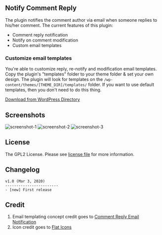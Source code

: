 Notify Comment Reply
---------------
The plugin notifies the comment author via email when someone replies to his/her comment. The current features of this plugin:

* Comment reply notification
* Notify on comment modification
* Custom email templates

### Customize email templates

You're able to customize reply, re-notify and modification email templates. Copy the plugin's "templates" folder to your theme folder & set your own design. The plugin will look for templates on the ```/wp-content/themes/[THEME_DIR]/templates/``` folder. If you want to use default templates, then you don't need to do this thing.

[Download from WordPress Directory](https://wordpress.org/plugins/notify-comment-reply/)

Screenshots
----------------------
![screenshot-1](https://user-images.githubusercontent.com/13184472/75606819-e2c41500-5b1a-11ea-8c20-7e372124c036.png)
![screenshot-2](https://user-images.githubusercontent.com/13184472/75606820-e48dd880-5b1a-11ea-8038-109a7d3034ad.png)
![screenshot-3](https://user-images.githubusercontent.com/13184472/75423763-8ff72b80-5969-11ea-9b98-3414e83c9bd8.png)

## License

The GPL2 License. Please see [license file](https://github.com/mdobydullah/notify-comment-reply/blob/master/LICENSE) for more information.

## Changelog
```
v1.0 (Mar 3, 2020)
------------------------
- [new] First release
```

## Credit
1. Email templating concept credit goes to [Comment Reply Email Notification](https://wordpress.org/plugins/comment-reply-email-notification)
2. Icon credit goes to [Flat Icons](https://www.flaticon.com/authors/flat-icons)